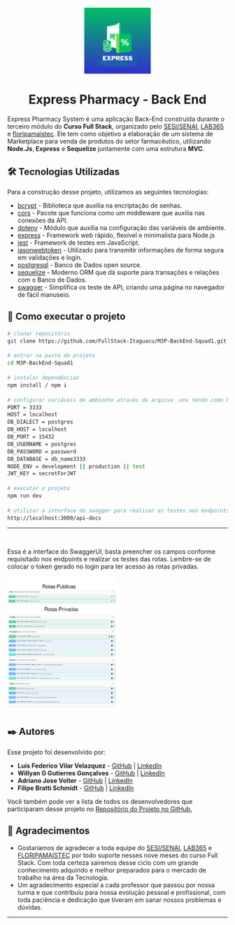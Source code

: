 <p align="center">
  <img src="./src/public/logo.png" alt="Logo Express Pharmacy" width="30%">  
</p>

<h1 align="center">Express Pharmacy - Back End</h1>

Express Pharmacy System é uma aplicação Back-End construída durante o terceiro módulo do **Curso Full Stack**, organizado pelo [SESI/SENAI](https://cursos.sesisenai.org.br/ "Site do SESI/SENAI"), [LAB365](https://lab365.tech/ "Site do LAB365") e [floripamaistec](https://floripamaistec.pmf.sc.gov.br/ "Site do floripamaistec"). Ele tem como objetivo a elaboração de um sistema de Marketplace para venda de produtos do setor farmacêutico, utilizando **Node.Js**, **Express** e **Sequelize** juntamente com uma estrutura **MVC**.



## 🛠️ Tecnologias Utilizadas

Para a construção desse projeto, utilizamos as seguintes tecnologias:

* [bcrypt](https://www.npmjs.com/package/bcrypt) - Biblioteca que auxilia na encriptação de senhas.
* [cors](https://www.npmjs.com/package/cors) - Pacote que funciona como um middleware que auxilia nas conexões da API.
* [dotenv](https://www.npmjs.com/package/dotenv) - Módulo que auxilia na configuração das variáveis de ambiente.
* [express](https://expressjs.com/pt-br/) - Framework web rápido, flexível e minimalista para Node.js
* [jest](https://jestjs.io/pt-BR/) - Framework de testes em JavaScript.
* [jasonwebtoken](https://jwt.io/) - Utilizado para transmitir informações de forma segura em validações e login.
* [postgresql](https://www.postgresql.org/) - Banco de Dados open source.
* [sequelize](https://sequelize.org/) - Moderno ORM que dá suporte para transações e relações com o Banco de Dados.
* [swagger](https://swagger.io/) - Simplifica os teste de API, criando uma página no navegador de fácil manuseio.

## 🔧 Como executar o projeto
```bash
# clonar repositório
git clone https://github.com/FullStack-Itaguacu/M3P-BackEnd-Squad1.git

# entrar na pasta do projeto
cd M3P-BackEnd-Squad1

# instalar dependências
npm install / npm i

# configurar variáveis de ambiente através do arquivo .env tendo como base o arquivo .env_example:
PORT = 3333
HOST = localhost
DB_DIALECT = postgres
DB_HOST = localhost
DB_PORT = 15432
DB_USERNAME = postgres
DB_PASSWORD = password
DB_DATABASE = db_name3333
NODE_ENV = development || production || test
JWT_KEY = secretForJWT

# executar o projeto
npm run dev

# utilizar a interface do swagger para realizar os testes nos endpoints:
http://localhost:3000/api-docs
```

<hr>
<br>

Essa é a interface do SwaggerUI, basta preencher os campos conforme requisitado nos endpoints e realizar os testes das rotas. Lembre-se de colocar o token gerado no login para ter acesso as rotas privadas.

<!-- ![Camada Models](./src/public/rotas.png)  -->

<img src="./src/public/rotas.png" alt="SwaggerUI" width="50%">

## ✒️ Autores

Esse projeto foi desenvolvido por:

* **Luis Federico Vilar Velazquez** - [GitHub](https://github.com/Luis-Vilar) | [LinkedIn](https://www.linkedin.com/in/luis-vilar/)
* **Willyan G Gutierres Gonçalves** - [GitHub](https://github.com/wgeovanni) | [LinkedIn](https://www.linkedin.com/in/willyan-geovanni/)
* **Adriano Jose Volter** - [GitHub](https://github.com/AdrianoVolter) | [LinkedIn](https://www.linkedin.com/in/adrianovolter/)
* **Filipe Bratti Schmidt** - [GitHub](https://github.com/filipebratti) | [LinkedIn](https://www.linkedin.com/in/filipe-bratti-schmidt-408a925b/)


Você também pode ver a lista de todos os desenvolvedores que participaram desse projeto no [Repositório do Projeto no GitHub.](https://github.com/FullStack-Itaguacu/M3P-BackEnd-Squad1)

## 🎁 Agradecimentos

* Gostaríamos de agradecer a toda equipe do [SESI/SENAI](https://cursos.sesisenai.org.br/ "Site do SESI/SENAI"), [LAB365](https://lab365.tech/ "Site do LAB365") e [FLORIPAMAISTEC](https://floripamaistec.pmf.sc.gov.br/ "Site do floripamaistec") por todo suporte nesses nove meses do curso Full Stack. Com toda certeza sairemos desse ciclo com um grande conhecimento adquirido e melhor preparados para o mercado de trabalho na área da Tecnologia.
* Um agradecimento especial a cada professor que passou por nossa turma e que contribuiu para nossa evolução pessoal e profissional, com toda paciência e dedicação que tiveram em sanar nossos problemas e dúvidas.



---
